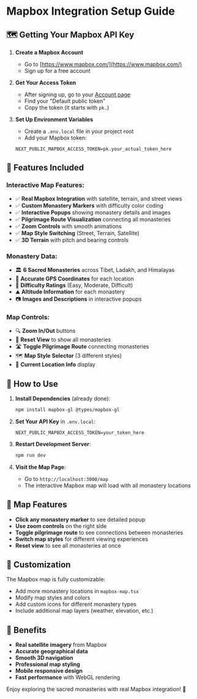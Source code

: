 # Mapbox Integration Setup Guide

## 🗺️ Getting Your Mapbox API Key

1. **Create a Mapbox Account**
   - Go to [https://www.mapbox.com/](https://www.mapbox.com/)
   - Sign up for a free account

2. **Get Your Access Token**
   - After signing up, go to your [Account page](https://account.mapbox.com/)
   - Find your "Default public token" 
   - Copy the token (it starts with `pk.`)

3. **Set Up Environment Variables**
   - Create a `.env.local` file in your project root
   - Add your Mapbox token:
   ```
   NEXT_PUBLIC_MAPBOX_ACCESS_TOKEN=pk.your_actual_token_here
   ```

## 🚀 Features Included

### Interactive Map Features:
- ✅ **Real Mapbox Integration** with satellite, terrain, and street views
- ✅ **Custom Monastery Markers** with difficulty color coding
- ✅ **Interactive Popups** showing monastery details and images
- ✅ **Pilgrimage Route Visualization** connecting all monasteries
- ✅ **Zoom Controls** with smooth animations
- ✅ **Map Style Switching** (Street, Terrain, Satellite)
- ✅ **3D Terrain** with pitch and bearing controls

### Monastery Data:
- 🏛️ **6 Sacred Monasteries** across Tibet, Ladakh, and Himalayas
- 📍 **Accurate GPS Coordinates** for each location
- 🎯 **Difficulty Ratings** (Easy, Moderate, Difficult)
- ⛰️ **Altitude Information** for each monastery
- 📷 **Images and Descriptions** in interactive popups

### Map Controls:
- 🔍 **Zoom In/Out** buttons
- 🔄 **Reset View** to show all monasteries
- 🛣️ **Toggle Pilgrimage Route** connecting monasteries
- 🗺️ **Map Style Selector** (3 different styles)
- 📍 **Current Location Info** display

## 🎯 How to Use

1. **Install Dependencies** (already done):
   ```bash
   npm install mapbox-gl @types/mapbox-gl
   ```

2. **Set Your API Key** in `.env.local`:
   ```
   NEXT_PUBLIC_MAPBOX_ACCESS_TOKEN=your_token_here
   ```

3. **Restart Development Server**:
   ```bash
   npm run dev
   ```

4. **Visit the Map Page**:
   - Go to `http://localhost:3000/map`
   - The interactive Mapbox map will load with all monastery locations

## 📱 Map Features

- **Click any monastery marker** to see detailed popup
- **Use zoom controls** on the right side
- **Toggle pilgrimage route** to see connections between monasteries
- **Switch map styles** for different viewing experiences
- **Reset view** to see all monasteries at once

## 🔧 Customization

The Mapbox map is fully customizable:
- Add more monastery locations in `mapbox-map.tsx`
- Modify map styles and colors
- Add custom icons for different monastery types
- Include additional map layers (weather, elevation, etc.)

## 🌟 Benefits

- **Real satellite imagery** from Mapbox
- **Accurate geographical data** 
- **Smooth 3D navigation**
- **Professional map styling**
- **Mobile responsive design**
- **Fast performance** with WebGL rendering

Enjoy exploring the sacred monasteries with real Mapbox integration! 🙏